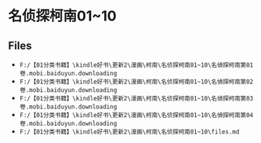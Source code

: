 # 名侦探柯南01~10

## Files

- `F:/【01分类书籍】\kindle好书\更新2\漫画\柯南\名侦探柯南01~10\名偵探柯南第01卷.mobi.baiduyun.downloading`
- `F:/【01分类书籍】\kindle好书\更新2\漫画\柯南\名侦探柯南01~10\名偵探柯南第02卷.mobi.baiduyun.downloading`
- `F:/【01分类书籍】\kindle好书\更新2\漫画\柯南\名侦探柯南01~10\名偵探柯南第03卷.mobi.baiduyun.downloading`
- `F:/【01分类书籍】\kindle好书\更新2\漫画\柯南\名侦探柯南01~10\名偵探柯南第04卷.mobi.baiduyun.downloading`
- `F:/【01分类书籍】\kindle好书\更新2\漫画\柯南\名侦探柯南01~10\files.md`
